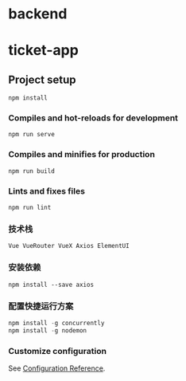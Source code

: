 # backend












# ticket-app

## Project setup
```
npm install
```

### Compiles and hot-reloads for development
```
npm run serve
```

### Compiles and minifies for production
```
npm run build
```

### Lints and fixes files
```
npm run lint
```

### 技术栈
    Vue VueRouter VueX Axios ElementUI

### 安装依赖
```
npm install --save axios
```



### 配置快捷运行方案
```js
npm install -g concurrently
npm install -g nodemon
```


### Customize configuration
See [Configuration Reference](https://cli.vuejs.org/config/).
